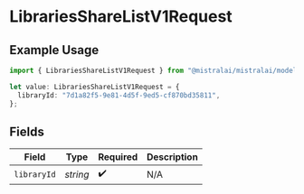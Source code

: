 # LibrariesShareListV1Request

## Example Usage

```typescript
import { LibrariesShareListV1Request } from "@mistralai/mistralai/models/operations";

let value: LibrariesShareListV1Request = {
  libraryId: "7d1a82f5-9e81-4d5f-9ed5-cf870bd35811",
};
```

## Fields

| Field              | Type               | Required           | Description        |
| ------------------ | ------------------ | ------------------ | ------------------ |
| `libraryId`        | *string*           | :heavy_check_mark: | N/A                |